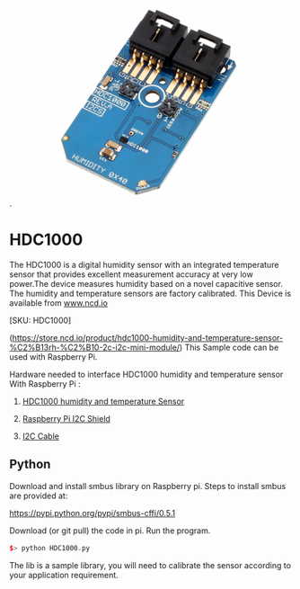 [![HDC1000](HDC1000_I2C.png)](https://store.ncd.io/product/hdc1000-humidity-and-temperature-sensor-%C2%B13rh-%C2%B10-2c-i2c-mini-module/).

# HDC1000

The HDC1000 is a digital humidity sensor with an integrated temperature sensor that provides excellent measurement accuracy at very low power.The device measures humidity based on a novel capacitive sensor. The humidity and temperature sensors are factory calibrated.
This Device is available from www.ncd.io

[SKU: HDC1000]

(https://store.ncd.io/product/hdc1000-humidity-and-temperature-sensor-%C2%B13rh-%C2%B10-2c-i2c-mini-module/)
This Sample code can be used with Raspberry Pi.

Hardware needed to interface HDC1000 humidity and temperature sensor With Raspberry Pi :

1. <a href="https://store.ncd.io/product/hdc1000-humidity-and-temperature-sensor-%C2%B13rh-%C2%B10-2c-i2c-mini-module/">HDC1000 humidity and temperature Sensor</a>

2. <a href="https://store.ncd.io/product/i2c-shield-for-raspberry-pi-3-pi2-with-outward-facing-i2c-port-terminates-over-hdmi-port/">Raspberry Pi I2C Shield</a>

3. <a href="https://store.ncd.io/product/i%C2%B2c-cable/">I2C Cable</a>

## Python

Download and install smbus library on Raspberry pi. Steps to install smbus are provided at:

https://pypi.python.org/pypi/smbus-cffi/0.5.1

Download (or git pull) the code in pi. Run the program.

```cpp
$> python HDC1000.py
```
The lib is a sample library, you will need to calibrate the sensor according to your application requirement.
